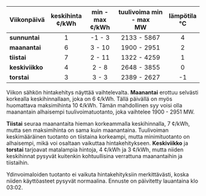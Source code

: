 | Viikonpäivä  | keskihinta<br>¢/kWh | min - max<br>¢/kWh | tuulivoima min - max<br>MW | lämpötila<br>°C |
|:-------------|:----------------:|:----------------:|:-------------:|:-------------:|
| **sunnuntai** |        1        |      -1 - 3     |    2133 - 5867   |      4       |
| **maanantai** |        6        |       3 - 10    |    1900 - 2951   |      2       |
| **tiistai**   |        7        |       2 - 11    |    1322 - 4259   |      1       |
| **keskiviikko**|       4        |       2 - 8     |    2648 - 3855   |      0       |
| **torstai**   |        3        |       3 - 3     |    2389 - 2627   |     -1       |

Viikon sähkön hintakehitys näyttää vaihtelevalta. **Maanantai** erottuu selvästi korkealla keskihinnallaan, joka on 6 ¢/kWh. Tällä päivällä on myös huomattava maksimihinta 10 ¢/kWh. Tämän mahdollinen syy voisi olla maanantain alhaisempi tuulivoimatuotanto, joka vaihtelee 1900 - 2951 MW. 

**Tiistai** seuraa maanantaita hieman korkeammalla keskihinnalla, 7 ¢/kWh, mutta sen maksimihinta on sama kuin maanantaina. Tuulivoiman keskimääräinen tuotanto on tiistaina korkeampi, mutta minimituotanto on alhaisempi, mikä voi osaltaan vaikuttaa hintakehitykseen. **Keskiviikko** ja **torstai** tarjoavat matalampia hintoja, 4 ¢/kWh ja 3 ¢/kWh, mutta niiden keskihinnat pysyvät kuitenkin kohtuullisina verrattuna maanantaihin ja tiistaihin. 

Ydinvoimaloiden tuotanto ei vaikuta hintakehityksiin merkittävästi, koska niiden käyttöasteet pysyvät normaalina. Ennuste on päivitetty lauantaina klo 03:02.